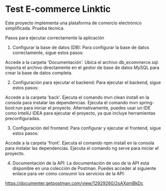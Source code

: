 # Test E-commerce Linktic
Este proyecto implementa una plataforma de comercio electrónico simplificada. Prueba técnica.

Pasos para ejecutar correctamente la aplicación
1. Configurar la base de datos (DB):
Para configurar la base de datos correctamente, sigue estos pasos:

Accede a la carpeta 'Documentación'.
Ubica el archivo db_ecommerce.sql.
Importa el archivo directamente en el gestor de base de datos MySQL para crear la base de datos completa.


2. Configuración para ejecutar el backend:
Para ejecutar el backend, sigue estos pasos:

Accede a la carpeta 'back'.
Ejecuta el comando mvn clean install en la consola para instalar las dependencias.
Ejecuta el comando mvn spring-boot:run para iniciar el proyecto.
Alternativamente, puedes usar un IDE como IntelliJ IDEA para ejecutar el proyecto, ya que incluye herramientas preconfiguradas.


3. Configuración del frontend:
Para configurar y ejecutar el frontend, sigue estos pasos:

Accede a la carpeta 'front'.
Ejecuta el comando npm install en la consola para instalar las dependencias.
Ejecuta el comando ng serve para iniciar el proyecto.


4. Documentación de la API:
La documentación de uso de la API está disponible en una colección de Postman. Puedes acceder al siguiente enlace para ver cómo consumir los servicios de la API:

https://documenter.getpostman.com/view/12929260/2sAXqmBkDc